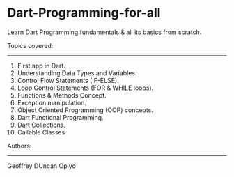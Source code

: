 # Dart-Programming-for-all
Learn Dart Programming fundamentals &amp; all its basics from scratch.

Topics covered:
_______________
1. First app in Dart.
2. Understanding Data Types and Variables.
3. Control Flow Statements (IF-ELSE).
4. Loop Control Statements (FOR & WHILE loops).
5. Functions & Methods Concept.
6. Exception manipulation.
7. Object Oriented Programming (OOP) concepts.
8. Dart Functional Programming.
9. Dart Collections.
10. Callable Classes

Authors:
________
Geoffrey DUncan Opiyo
